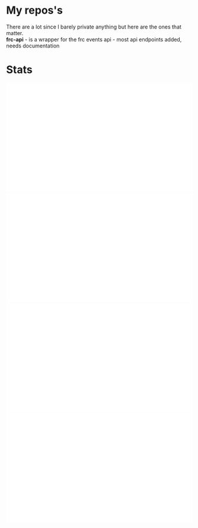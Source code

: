 <!-- ### Hi there 👋 -->

<!--
**Colepng/Colepng** is a ✨ _special_ ✨ repository because its `README.md` (this file) appears on your GitHub profile.

Here are some ideas to get you started:

- 🔭 I’m currently working on ...
- 🌱 I’m currently learning ...
- 👯 I’m looking to collaborate on ...
- 🤔 I’m looking for help with ...
- 💬 Ask me about ...
- 📫 How to reach me: ...
- 😄 Pronouns: ...
- ⚡ Fun fact: ...
-->

# My repos's
There are a lot since I barely private anything but here are the ones that matter.<br/>
**frc-api** - is a wrapper for the frc events api - most api endpoints added, needs documentation
# Stats
![](https://raw.githubusercontent.com/Colepng/github-stats/master/generated/overview.svg#gh-dark-mode-only)
![](https://raw.githubusercontent.com/Colepng/github-stats/master/generated/overview.svg#gh-light-mode-only)
![](https://raw.githubusercontent.com/Colepng/github-stats/master/generated/languages.svg#gh-dark-mode-only)
![](https://raw.githubusercontent.com/Colepng/github-stats/master/generated/languages.svg#gh-light-mode-only)
